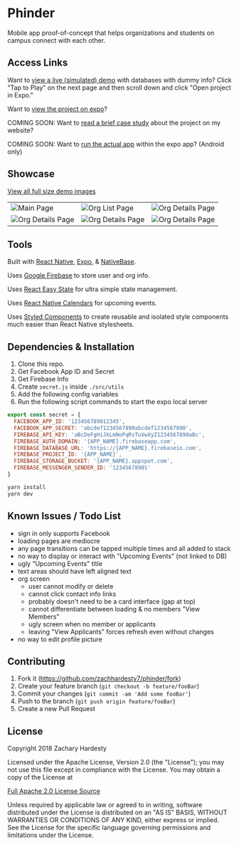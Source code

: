 # Phinder

Mobile app proof-of-concept that helps organizations and
students on campus connect with each other.

## Access Links

Want to [view a live (simulated) demo][demo] with databases with dummy info? Click "Tap to Play" on
the next page and
then scroll down and click "Open project in
Expo."

Want to [view the project on expo][expo-project]?

COMING SOON: Want to [read a brief case study][case-study] about the project on my website?

COMING SOON: Want to [run the actual app][expo-import] within the expo app? (Android only)

## Showcase

[View all full size demo images](https://imgur.com/a/HqIgwU2)

|                                                               |                                                               |                                                               |
| ------------------------------------------------------------- | ------------------------------------------------------------- | ------------------------------------------------------------- |
| ![Main Page](https://i.imgur.com/jLr1yUC.png?raw=true)        | ![Org List Page](https://i.imgur.com/I4caDIH.png?raw=true)    | ![Org Details Page](https://i.imgur.com/2hcwcZw.png?raw=true) |
| ![Org Details Page](https://i.imgur.com/dZYMnc7.png?raw=true) | ![Org Details Page](https://i.imgur.com/HxJcyPa.png?raw=true) | ![Org Details Page](https://i.imgur.com/afQbzbx.png?raw=true) |

## Tools

Built with [React Native][react-native], [Expo][expo], &
[NativeBase][native-base].

Uses [Google Firebase][firebase] to store user and org info.

Uses [React Easy State][react-easy-state] for ultra simple state management.

Uses [React Native Calendars][react-native-calendars] for upcoming events.

Uses [Styled Components][styled-components] to create reusable and isolated style
components much easier than React Native stylesheets.

## Dependencies & Installation

1. Clone this repo.
2. Get Facebook App ID and Secret
3. Get Firebase Info
4. Create `secret.js` inside `./src/utils`
5. Add the following config variables
6. Run the following script commands to start the expo local server

``` javascript
export const secret = {
  FACEBOOK_APP_ID: '123456789012345',
  FACEBOOK_APP_SECRET: 'abcdef1234567890abcdef1234567890',
  FIREBASE_API_KEY: 'aBcDeFgHiJkLmNoPqRsTuVwXyZ1234567890aBc',
  FIREBASE_AUTH_DOMAIN: '{APP_NAME}.firebaseapp.com',
  FIREBASE_DATABASE_URL: 'https://{APP_NAME}.firebaseio.com',
  FIREBASE_PROJECT_ID: '{APP_NAME}',
  FIREBASE_STORAGE_BUCKET: '{APP_NAME}.appspot.com',
  FIREBASE_MESSENGER_SENDER_ID: '12345678901'
}
```

``` bash
yarn install
yarn dev
```

## Known Issues / Todo List

* sign in only supports Facebook
* loading pages are mediocre
* any page transitions can be tapped multiple times and all added to stack
* no way to display or interact with "Upcoming Events" (not linked to DB)
* ugly "Upcoming Events" title
* text areas should have left aligned text
* org screen
  * user cannot modify or delete
  * cannot click contact info links
  * probably doesn't need to be a card interface (gap at top)
  * cannot differentiate between loading & no members "View Members"
  * ugly screen when no member or applicants
  * leaving "View Applicants" forces refresh even without changes
* no way to edit profile picture

## Contributing

1. Fork it (<https://github.com/zachhardesty7/phinder/fork>)
2. Create your feature branch (`git checkout -b feature/fooBar`)
3. Commit your changes (`git commit -am 'Add some fooBar'`)
4. Push to the branch (`git push origin feature/fooBar`)
5. Create a new Pull Request

## License

Copyright 2018 Zachary Hardesty

Licensed under the Apache License, Version 2.0 (the "License");
you may not use this file except in compliance with the License.
You may obtain a copy of the License at

[Full Apache 2.0 License Source](http://www.apache.org/licenses/LICENSE-2.0)

Unless required by applicable law or agreed to in writing, software
distributed under the License is distributed on an "AS IS" BASIS,
WITHOUT WARRANTIES OR CONDITIONS OF ANY KIND, either express or implied.
See the License for the specific language governing permissions and
limitations under the License.

<!-- link definitions -->
[react-native]: https://facebook.github.io/react-native/
[expo]: https://expo.io/
[native-base]: https://nativebase.io/
[firebase]: https://firebase.google.com/
[react-easy-state]: https://github.com/solkimicreb/react-easy-state
[react-native-calendars]: https://github.com/wix/react-native-calendars
[styled-components]: https://www.styled-components.com/
[demo]: https://expo.io/appetize-simulator?url=https://expo.io/@zachhardesty7/phinder
[case-study]: https://zachhardesty.com#phinder
[expo-project]: https://expo.io/@zachhardesty7/phinder
[expo-import]: exp://exp.host/@zachhardesty7/phinder
